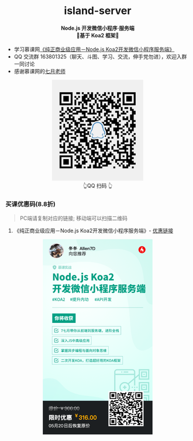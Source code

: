 <h1 align="center">
   island-server
</h1>
<h4 align="center">
	Node.js 开发微信小程序·服务端
	<br>🤜基于 Koa2 框架🤛
</h4>

* 学习慕课网[《纯正商业级应用－Node.js Koa2开发微信小程序服务端》](https://s.imooc.com/SlIXze6)
* QQ 交流群 163801325（聊天、斗图、学习、交流，伸手党勿进），欢迎入群一同讨论
* 感谢慕课网的[七月老师](https://www.imooc.com/t/4294850)
<div align="center">
  <img alt="img" src="./media/qq_group_qr_code.jpg" width="250px">
  <div>👆QQ 扫码 👆</div>
</div>


### 买课优惠码(8.8折)
> PC端请复制对应的链接; 移动端可以扫描二维码

1. 《纯正商业级应用－Node.js Koa2开发微信小程序服务端》- [优惠链接](https://s.imooc.com/SlIXze6)
<div align="center">
    <img src="./media/koa_poster.png" width="300px">
</div>
